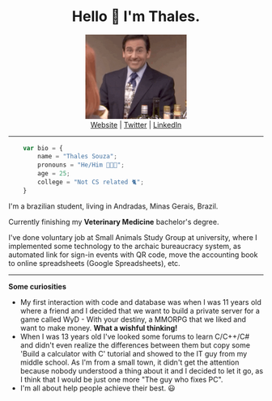 ##
<h1 align="center"><strong>Hello 👋 I'm Thales.</strong></h1>

<p align="center">
    <img src="hello.gif" width=200px><br>
    <a href="https://thales.live">Website</a> |
    <a href="https://twitter.com/thaleslive_">Twitter</a> |
    <a href="https://www.linkedin.com/in/thales-boneli-de-souza-9a6813135/">LinkedIn</a>
</p>

---
```js
    var bio = {
        name = "Thales Souza";
        pronouns = "He/Him 👨🏻‍💻";
        age = 25;
        college = "Not CS related 🐈";
    }
```
I'm a brazilian student, living in Andradas, Minas Gerais, Brazil.

Currently finishing my **Veterinary Medicine** bachelor's degree.

I've done voluntary job at Small Animals Study Group at university, where I implemented some technology to the archaic bureaucracy system, as automated link for sign-in events with QR code, move the accounting book to online spreadsheets (Google Spreadsheets), etc.

---
**Some curiosities**
* My first interaction with code and database was when I was 11 years old where a friend and I decided that we want to build a private server for a game called WyD - With your destiny, a MMORPG that we liked and want to make money. **What a wishful thinking!**
* When I was 13 years old I've looked some forums to learn C/C++/C# and didn't even realize the differences between them but copy some 'Build a calculator with C' tutorial and showed to the IT guy from my middle school. As I'm from a small town, it didn't get the attention because nobody understood a thing about it and I decided to let it go, as I think that I would be just one more "The guy who fixes PC".
* I'm all about help people achieve their best. 😃
